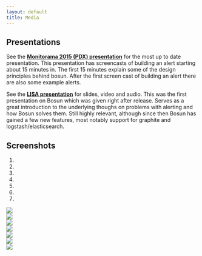```yaml
---
layout: default
title: Media
---
```


<div class="row">
	<h2>Presentations</h2>
	<p>See the <strong><a href="https://vimeo.com/131581326">Monitorama 2015 (PDX) presentation</a></strong> for the most up to date presentation. This presentation has screencasts of building an alert starting about 15 minutes in. The first 15 minutes explain some of the design principles behind bosun. After the first screen cast of building an alert there are also some example alerts.</p>
	<p>See the <strong><a href="https://www.usenix.org/conference/lisa14/conference-program/presentation/brandt">LISA presentation</a></strong> for slides, video and audio.  
		This was the first presentation on Bosun which was given right after release.  Serves as a great introduction to the underlying thoughs on problems with alerting and how Bosun solves them.  Still highly relevant, although since then Bosun has gained a few new features, most notably support for graphite and logstash/elasticsearch.</p>
</div>

<div class="row">
	<h2>Screenshots</h2>
	<div id="screenshots" class="carousel slide" data-interval="3000" data-ride="carousel">
		<ol class="carousel-indicators">
			<li data-target="#screenshots" data-slide-to="0" class="active"></li>
			<li data-target="#screenshots" data-slide-to="1"></li>
			<li data-target="#screenshots" data-slide-to="2"></li>
			<li data-target="#screenshots" data-slide-to="3"></li>
			<li data-target="#screenshots" data-slide-to="4"></li>
			<li data-target="#screenshots" data-slide-to="5"></li>
			<li data-target="#screenshots" data-slide-to="6"></li>
		</ol>
		<div class="carousel-inner">
			<div class="active item carousel-image">
				<img src="/public/ss_dashboard.png">
			</div>
			<div class="item carousel-image">
				<img src="/public/ss_graph.png">
			</div>
			<div class="item carousel-image">
				<img src="/public/ss_expr.png">
			</div>
			<div class="item carousel-image">
				<img src="/public/ss_rule_results.png">
			</div>
			<div class="item carousel-image">
				<img src="/public/ss_rule_template.png">
			</div>
			<div class="item carousel-image">
				<img src="/public/ss_rule_timeline.png">
			</div>
			<div class="item carousel-image">
				<img src="/public/ss_host.png">
			</div>
		</div>
		<a class="carousel-control left" href="#myCarousel" data-slide="prev"><span class="glyphicon glyphicon-chevron-left text-muted"></span></a>
		<a class="carousel-control right" href="#myCarousel" data-slide="next"><span class="glyphicon glyphicon-chevron-right text-muted"></span></a>
	</div>
</div>
